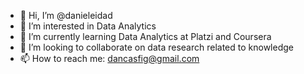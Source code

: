 - 👋 Hi, I’m @danieleidad
- 👀 I’m interested in Data Analytics
- 🌱 I’m currently learning Data Analytics at Platzi and Coursera
- 💞️ I’m looking to collaborate on data research related to knowledge 
- 📫 How to reach me: dancasfig@gmail.com

<!---
danieleidad/danieleidad is a ✨ special ✨ repository because its `README.md` (this file) appears on your GitHub profile.
You can click the Preview link to take a look at your changes.
--->

